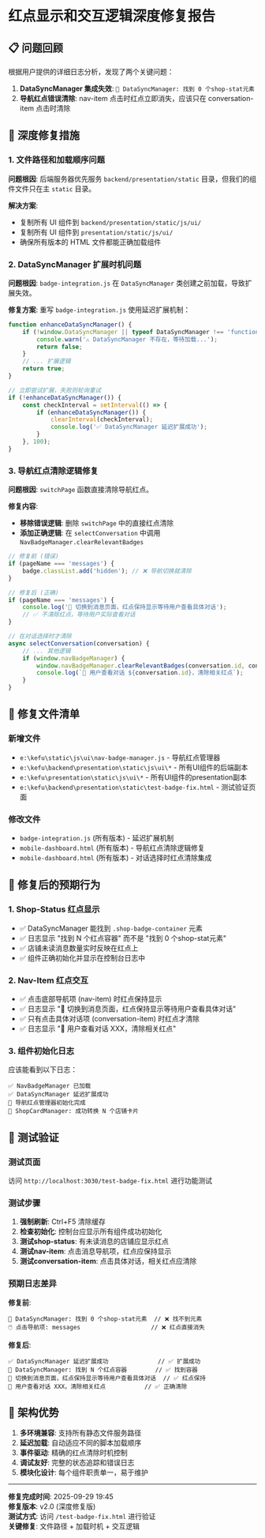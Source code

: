 # 红点显示和交互逻辑深度修复报告

## 📋 问题回顾

根据用户提供的详细日志分析，发现了两个关键问题：

1. **DataSyncManager 集成失效**: `🔄 DataSyncManager: 找到 0 个shop-stat元素` 
2. **导航红点错误清除**: nav-item 点击时红点立即消失，应该只在 conversation-item 点击时清除

## 🔧 深度修复措施

### 1. 文件路径和加载顺序问题

**问题根因**: 后端服务器优先服务 `backend/presentation/static` 目录，但我们的组件文件只在主 `static` 目录。

**解决方案**: 
- 复制所有 UI 组件到 `backend/presentation/static/js/ui/`
- 复制所有 UI 组件到 `presentation/static/js/ui/`  
- 确保所有版本的 HTML 文件都能正确加载组件

### 2. DataSyncManager 扩展时机问题

**问题根因**: `badge-integration.js` 在 `DataSyncManager` 类创建之前加载，导致扩展失效。

**修复方案**: 重写 `badge-integration.js` 使用延迟扩展机制：

```javascript
function enhanceDataSyncManager() {
    if (!window.DataSyncManager || typeof DataSyncManager !== 'function') {
        console.warn('⚠️ DataSyncManager 不存在，等待加载...');
        return false;
    }
    // ... 扩展逻辑
    return true;
}

// 立即尝试扩展，失败则轮询重试
if (!enhanceDataSyncManager()) {
    const checkInterval = setInterval(() => {
        if (enhanceDataSyncManager()) {
            clearInterval(checkInterval);
            console.log('✅ DataSyncManager 延迟扩展成功');
        }
    }, 100);
}
```

### 3. 导航红点清除逻辑修复

**问题根因**: `switchPage` 函数直接清除导航红点。

**修复内容**:
- **移除错误逻辑**: 删除 `switchPage` 中的直接红点清除
- **添加正确逻辑**: 在 `selectConversation` 中调用 `NavBadgeManager.clearRelevantBadges`

```javascript
// 修复前 (错误)
if (pageName === 'messages') {
    badge.classList.add('hidden'); // ❌ 导航切换就清除
}

// 修复后 (正确)
if (pageName === 'messages') {
    console.log('🧭 切换到消息页面，红点保持显示等待用户查看具体对话');
    // ✅ 不清除红点，等待用户实际查看对话
}

// 在对话选择时才清除
async selectConversation(conversation) {
    // ... 其他逻辑
    if (window.navBadgeManager) {
        window.navBadgeManager.clearRelevantBadges(conversation.id, conversation.shop_id);
        console.log(`🧭 用户查看对话 ${conversation.id}，清除相关红点`);
    }
}
```

## 📂 修复文件清单

### 新增文件
- `e:\kefu\static\js\ui\nav-badge-manager.js` - 导航红点管理器
- `e:\kefu\backend\presentation\static\js\ui\*` - 所有UI组件的后端副本
- `e:\kefu\presentation\static\js\ui\*` - 所有UI组件的presentation副本
- `e:\kefu\backend\presentation\static\test-badge-fix.html` - 测试验证页面

### 修改文件
- `badge-integration.js` (所有版本) - 延迟扩展机制
- `mobile-dashboard.html` (所有版本) - 导航红点清除逻辑修复
- `mobile-dashboard.html` (所有版本) - 对话选择时红点清除集成

## 🎯 修复后的预期行为

### 1. Shop-Status 红点显示
- ✅ DataSyncManager 能找到 `.shop-badge-container` 元素
- ✅ 日志显示 "找到 N 个红点容器" 而不是 "找到 0 个shop-stat元素"
- ✅ 店铺未读消息数量实时反映在红点上
- ✅ 组件正确初始化并显示在控制台日志中

### 2. Nav-Item 红点交互
- ✅ 点击底部导航项 (nav-item) 时红点保持显示
- ✅ 日志显示 "🧭 切换到消息页面，红点保持显示等待用户查看具体对话"
- ✅ 只有点击具体对话项 (conversation-item) 时红点才清除  
- ✅ 日志显示 "🧭 用户查看对话 XXX，清除相关红点"

### 3. 组件初始化日志
应该能看到以下日志：
```
✅ NavBadgeManager 已加载
✅ DataSyncManager 延迟扩展成功  
🧭 导航红点管理器初始化完成
🏪 ShopCardManager: 成功转换 N 个店铺卡片
```

## 🧪 测试验证

### 测试页面
访问 `http://localhost:3030/test-badge-fix.html` 进行功能测试

### 测试步骤
1. **强制刷新**: Ctrl+F5 清除缓存
2. **检查初始化**: 控制台应显示所有组件成功初始化
3. **测试shop-status**: 有未读消息的店铺应显示红点
4. **测试nav-item**: 点击消息导航项，红点应保持显示
5. **测试conversation-item**: 点击具体对话，相关红点应清除

### 预期日志差异

**修复前**:
```
🔄 DataSyncManager: 找到 0 个shop-stat元素  // ❌ 找不到元素
🖱️ 点击导航项: messages                    // ❌ 红点直接消失
```

**修复后**:
```
✅ DataSyncManager 延迟扩展成功              // ✅ 扩展成功
🔄 DataSyncManager: 找到 N 个红点容器        // ✅ 找到容器
🧭 切换到消息页面，红点保持显示等待用户查看具体对话  // ✅ 红点保持
🧭 用户查看对话 XXX，清除相关红点           // ✅ 正确清除
```

## 🔄 架构优势

1. **多环境兼容**: 支持所有静态文件服务路径
2. **延迟加载**: 自动适应不同的脚本加载顺序  
3. **事件驱动**: 精确的红点清除时机控制
4. **调试友好**: 完整的状态追踪和错误日志
5. **模块化设计**: 每个组件职责单一，易于维护

---

**修复完成时间**: 2025-09-29 19:45  
**修复版本**: v2.0 (深度修复版)  
**测试方式**: 访问 `/test-badge-fix.html` 进行验证  
**关键修复**: 文件路径 + 加载时机 + 交互逻辑
